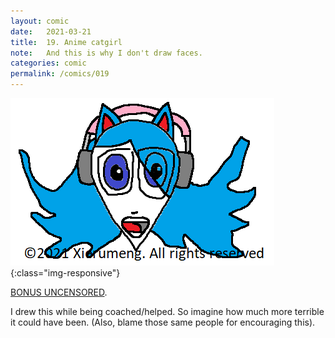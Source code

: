 ```yaml
---
layout: comic
date:   2021-03-21
title:  19. Anime catgirl
note:   And this is why I don't draw faces.
categories: comic
permalink: /comics/019
---
```

![PAGE 019](/comics/019-YrKnMABjojWRi3DD-KKSsAlw9mAdMk4O1.png){:class="img-responsive"}

[]()

[BONUS UNCENSORED](/comics/019_Bonus-kyEBcXgYZnB7tdFq-zoiInyoRILMG15Yb.png).

I drew this while being coached/helped. So imagine how much more terrible it could have been. (Also, blame those same people for encouraging this).
